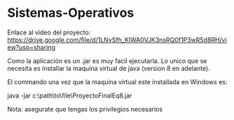 # Sistemas-Operativos

Enlace al video del proyecto:
https://drive.google.com/file/d/1LNySfh_KlWA0VJK3nsRQ0f1P3wR5d8RH/view?usp=sharing

Como la aplicación es un .jar es muy facil ejecutarla. Lo unico que se necesita es installar la maquina virtual de java (version 8 en adelante).

El commando una vez que la maquina virtual este installada en Windows es:

java -jar c:\path\to\file\ProyectoFinalEq8.jar

Nota: asegurate que tengas los privilegios necesarios
